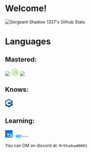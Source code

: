 # Welcome!
  
![Sergeant Shadow 1337's Github Stats](https://github-readme-stats.vercel.app/api?username=SergeantShadow1337&show_icons=true&theme=highcontrast&count_private=true)

<h1>Languages</h1>

<h2>Mastered: </h2>
<code><img width="25px" src="https://github.com/SergeantShadow1337/SergeantShadow1337/blob/master/assets/js.svg"></code>
<code><img width="25px" src="https://github.com/SergeantShadow1337/SergeantShadow1337/blob/master/assets/nodejs.svg"></code>
<code><img width="25px" src="https://github.com/SergeantShadow1337/SergeantShadow1337/blob/master/assets/python.svg"></code>

<h2>Knows:</h2>
<code><img width="25px" src="https://github.com/SergeantShadow1337/SergeantShadow1337/blob/master/assets/cpp.svg"></code>

<h2>Learning:</h2>
<code><img width="25px" src="https://github.com/SergeantShadow1337/SergeantShadow1337/blob/master/assets/typescript.svg"></code>
<code><img width="25px" src="https://github.com/SergeantShadow1337/SergeantShadow1337/blob/master/assets/go.svg"></code>
---

You can DM on discord at: `MrShadow#0001`
